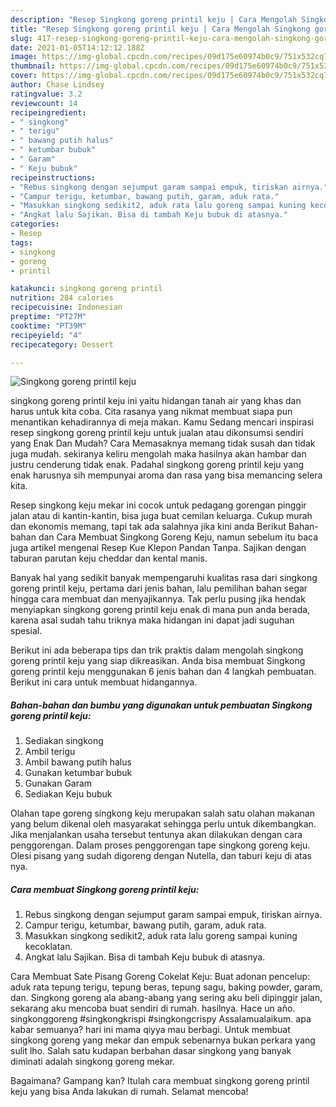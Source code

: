 ```yaml
---
description: "Resep Singkong goreng printil keju | Cara Mengolah Singkong goreng printil keju Yang Lezat"
title: "Resep Singkong goreng printil keju | Cara Mengolah Singkong goreng printil keju Yang Lezat"
slug: 417-resep-singkong-goreng-printil-keju-cara-mengolah-singkong-goreng-printil-keju-yang-lezat
date: 2021-01-05T14:12:12.188Z
image: https://img-global.cpcdn.com/recipes/09d175e60974b0c9/751x532cq70/singkong-goreng-printil-keju-foto-resep-utama.jpg
thumbnail: https://img-global.cpcdn.com/recipes/09d175e60974b0c9/751x532cq70/singkong-goreng-printil-keju-foto-resep-utama.jpg
cover: https://img-global.cpcdn.com/recipes/09d175e60974b0c9/751x532cq70/singkong-goreng-printil-keju-foto-resep-utama.jpg
author: Chase Lindsey
ratingvalue: 3.2
reviewcount: 14
recipeingredient:
- " singkong"
- " terigu"
- " bawang putih halus"
- " ketumbar bubuk"
- " Garam"
- " Keju bubuk"
recipeinstructions:
- "Rebus singkong dengan sejumput garam sampai empuk, tiriskan airnya."
- "Campur terigu, ketumbar, bawang putih, garam, aduk rata."
- "Masukkan singkong sedikit2, aduk rata lalu goreng sampai kuning kecoklatan."
- "Angkat lalu Sajikan. Bisa di tambah Keju bubuk di atasnya."
categories:
- Resep
tags:
- singkong
- goreng
- printil

katakunci: singkong goreng printil 
nutrition: 284 calories
recipecuisine: Indonesian
preptime: "PT27M"
cooktime: "PT39M"
recipeyield: "4"
recipecategory: Dessert

---
```



![Singkong goreng printil keju](https://img-global.cpcdn.com/recipes/09d175e60974b0c9/751x532cq70/singkong-goreng-printil-keju-foto-resep-utama.jpg)


singkong goreng printil keju ini yaitu hidangan tanah air yang khas dan harus untuk kita coba. Cita rasanya yang nikmat membuat siapa pun menantikan kehadirannya di meja makan.
Kamu Sedang mencari inspirasi resep singkong goreng printil keju untuk jualan atau dikonsumsi sendiri yang Enak Dan Mudah? Cara Memasaknya memang tidak susah dan tidak juga mudah. sekiranya keliru mengolah maka hasilnya akan hambar dan justru cenderung tidak enak. Padahal singkong goreng printil keju yang enak harusnya sih mempunyai aroma dan rasa yang bisa memancing selera kita.

Resep singkong keju mekar ini cocok untuk pedagang gorengan pinggir jalan atau di kantin-kantin, bisa juga buat cemilan keluarga. Cukup murah dan ekonomis memang, tapi tak ada salahnya jika kini anda Berikut Bahan-bahan dan Cara Membuat Singkong Goreng Keju, namun sebelum itu baca juga artikel mengenai Resep Kue Klepon Pandan Tanpa. Sajikan dengan taburan parutan keju cheddar dan kental manis.

Banyak hal yang sedikit banyak mempengaruhi kualitas rasa dari singkong goreng printil keju, pertama dari jenis bahan, lalu pemilihan bahan segar hingga cara membuat dan menyajikannya. Tak perlu pusing jika hendak menyiapkan singkong goreng printil keju enak di mana pun anda berada, karena asal sudah tahu triknya maka hidangan ini dapat jadi suguhan spesial.


Berikut ini ada beberapa tips dan trik praktis dalam mengolah singkong goreng printil keju yang siap dikreasikan. Anda bisa membuat Singkong goreng printil keju menggunakan 6 jenis bahan dan 4 langkah pembuatan. Berikut ini cara untuk membuat hidangannya.

<!--inarticleads1-->

##### Bahan-bahan dan bumbu yang digunakan untuk pembuatan Singkong goreng printil keju:

1. Sediakan  singkong
1. Ambil  terigu
1. Ambil  bawang putih halus
1. Gunakan  ketumbar bubuk
1. Gunakan  Garam
1. Sediakan  Keju bubuk


Olahan tape goreng singkong keju merupakan salah satu olahan makanan yang belum dikenal oleh masyarakat sehingga perlu untuk dikembangkan. Jika menjalankan usaha tersebut tentunya akan dilakukan dengan cara penggorengan. Dalam proses penggorengan tape singkong goreng keju. Olesi pisang yang sudah digoreng dengan Nutella, dan taburi keju di atas nya. 

<!--inarticleads2-->

##### Cara membuat Singkong goreng printil keju:

1. Rebus singkong dengan sejumput garam sampai empuk, tiriskan airnya.
1. Campur terigu, ketumbar, bawang putih, garam, aduk rata.
1. Masukkan singkong sedikit2, aduk rata lalu goreng sampai kuning kecoklatan.
1. Angkat lalu Sajikan. Bisa di tambah Keju bubuk di atasnya.


Cara Membuat Sate Pisang Goreng Cokelat Keju: Buat adonan pencelup: aduk rata tepung terigu, tepung beras, tepung sagu, baking powder, garam, dan. Singkong goreng ala abang-abang yang sering aku beli dipinggir jalan, sekarang aku mencoba buat sendiri di rumah. hasilnya. Hace un año. singkonggoreng #singkongkrispi #singkongcrispy Assalamualaikum. apa kabar semuanya? hari ini mama qiyya mau berbagi. Untuk membuat singkong goreng yang mekar dan empuk sebenarnya bukan perkara yang sulit lho. Salah satu kudapan berbahan dasar singkong yang banyak diminati adalah singkong goreng mekar. 

Bagaimana? Gampang kan? Itulah cara membuat singkong goreng printil keju yang bisa Anda lakukan di rumah. Selamat mencoba!
